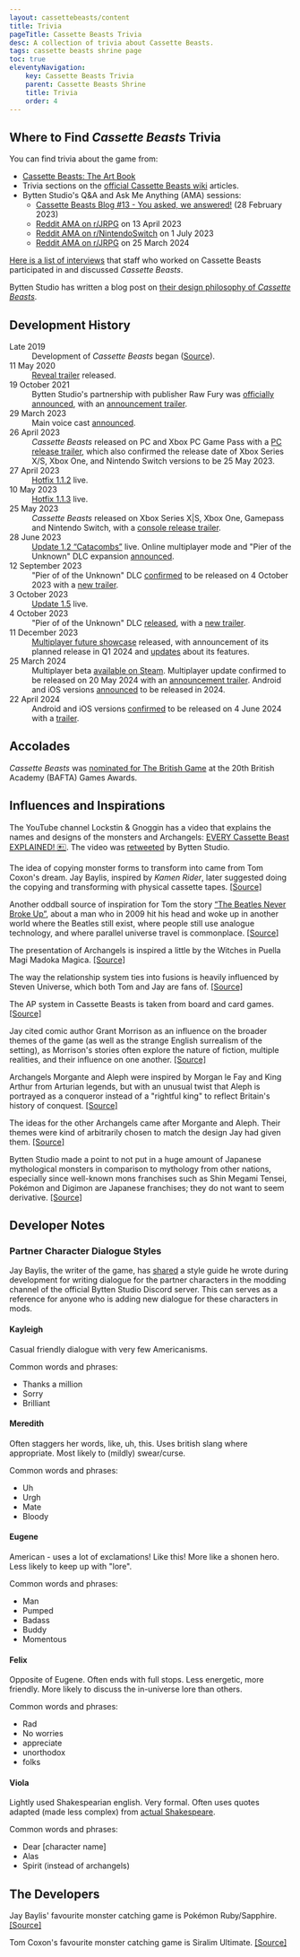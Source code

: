 ```yaml
---
layout: cassettebeasts/content
title: Trivia
pageTitle: Cassette Beasts Trivia
desc: A collection of trivia about Cassette Beasts.
tags: cassette beasts shrine page
toc: true
eleventyNavigation:
    key: Cassette Beasts Trivia
    parent: Cassette Beasts Shrine
    title: Trivia
    order: 4
---
```


## Where to Find <cite>Cassette Beasts</cite> Trivia

You can find trivia about the game from:

* [Cassette Beasts: The Art Book](https://store.steampowered.com/app/2259040/Cassette_Beasts_The_Art_Book/)
* Trivia sections on the [official Cassette Beasts wiki](https://wiki.cassettebeasts.com/wiki/Main_Page) articles.
* Bytten Studio's Q&A and Ask Me Anything (AMA) sessions:
    * [Cassette Beasts Blog #13 - You asked, we answered!](https://store.steampowered.com/news/app/1321440/view/3669908058337516561) (28 February 2023)
    * [Reddit AMA on r/JRPG](https://www.reddit.com/r/JRPG/comments/12kobbo/were_bytten_studio_the_developers_of_cassette/) on 13 April 2023
    * [Reddit AMA on r/NintendoSwitch](https://www.reddit.com/r/NintendoSwitch/comments/14nvsiu/ama_we_are_bytten_studio_the_developers_of/) on 1 July 2023
    * [Reddit AMA on r/JRPG](https://www.reddit.com/r/JRPG/comments/1bniroh/we_are_bytten_studio_developers_of_the/) on 25 March 2024

[Here is a list of interviews](https://wiki.cassettebeasts.com/wiki/List_of_Interviews) that staff who worked on Cassette Beasts participated in and discussed <cite>Cassette Beasts</cite>.

Bytten Studio has written a blog post on [their design philosophy of <cite>Cassette Beasts</cite>](https://store.steampowered.com/news/app/1321440/view/6349565145235433772).

## Development History

<dl>
    <dt>Late 2019</dt>
    <dd>Development of <cite>Cassette Beasts</cite> began  (<a href="https://store.steampowered.com/news/app/1321440/view/3669908058337516561" target="_blank">Source</a>).</dd>
    <dt>11 May 2020</dt>
    <dd><a href="https://www.youtube.com/watch?v=H-bD1Pf3xGY" target="_blank">Reveal trailer</a> released.</dd>
    <dt>19 October 2021</dt>
    <dd>Bytten Studio's partnership with publisher Raw Fury was <a href="https://twitter.com/ByttenStudio/status/1450449939729879053" target="_blank">officially announced</a>, with an <a href="https://www.youtube.com/watch?v=C0zv4r-DTPg" target="_blank">announcement trailer</a>.</dd>
    <dt>29 March 2023</dt>
    <dd>Main voice cast <a href="https://twitter.com/ByttenStudio/status/1641106350376665091" target="_blank">announced</a>.</dd>
    <dt>26 April 2023</dt>
    <dd><cite>Cassette Beasts</cite> released on PC and Xbox PC Game Pass with a <a href="https://www.youtube.com/watch?v=_OLST_Fw5Ms" target="_blank">PC release trailer</a>, which also confirmed the release date of Xbox Series X/S, Xbox One, and Nintendo Switch versions to be 25 May 2023.</dd>
    <dt>27 April 2023</dt>
    <dd><a href="https://store.steampowered.com/news/app/1321440/view/3727334659005649764" target="blank">Hotfix 1.1.2</a> live.</dd>
    <dt>10 May 2023</dt>
    <dd><a href="https://store.steampowered.com/news/app/1321440/view/3727335925783976124" target="blank">Hotfix 1.1.3</a> live.</dd>
    <dt>25 May 2023</dt>
    <dd><cite>Cassette Beasts</cite> released on Xbox Series X|S, Xbox One, Gamepass and Nintendo Switch, with a <a href="https://www.youtube.com/watch?v=YDSiPEtAW-0" target="_blank">console release trailer</a>.</dd>
    <dt>28 June 2023</dt>
    <dd><a href="https://store.steampowered.com/news/app/1321440/view/3660912271237996230" target="blank">Update 1.2 “Catacombs”</a> live. Online multiplayer mode and "Pier of the Unknown" DLC expansion <a href="https://www.cassettebeasts.com/2023/06/28/update-1-2-the-cassette-beasts-showcase/">announced</a>.</dd>
    <dt>12 September 2023</dt>
    <dd>"Pier of of the Unknown" DLC <a href="https://store.steampowered.com/news/app/1321440/view/3694695704131814032" target="_blank">confirmed</a> to be released on 4 October 2023 with a <a href="https://www.youtube.com/watch?v=gq7NeWB1Vzc" target="blank">new trailer</a>.</dd>
    <dt>3 October 2023</dt>
    <dd><a href="https://store.steampowered.com/news/app/1321440/view/3754370207781487387" target="blank">Update 1.5</a> live.</dd>
    <dt>4 October 2023</dt>
    <dd>"Pier of of the Unknown" DLC <a href="https://www.cassettebeasts.com/2023/10/06/pier-of-the-unknown-dlc-out-now/" target="blank">released</a>, with a <a href="https://www.youtube.com/watch?v=eJUgQ36sqLI" target="blank">new trailer</a>.</dd>
    <dt>11 December 2023</dt>
    <dd><a href="https://www.youtube.com/watch?v=5Fw7ElAoyhM" target="blank">Multiplayer future showcase</a> released, with announcement of its planned release in Q1 2024 and <a href="https://store.steampowered.com/news/app/1321440/view/3906373040050998621" target="blank">updates</a> about its features.</dd>
    <dt>25 March 2024</dt>
    <dd>Multiplayer beta <a href="https://store.steampowered.com/news/app/1321440/view/4140569729629599030" target="_blank">available on Steam</a>. Multiplayer update confirmed to be released on 20 May 2024 with an <a href="https://www.youtube.com/watch?v=q7ZYhxdwMt8" target="_blank">announcement trailer</a>. Android and iOS versions <a href="https://www.youtube.com/watch?v=jN_IYdwoL_A&t=135s" target="_blank">announced</a> to be released in 2024.</dd>
    <dt>22 April 2024</dt>
    <dd>Android and iOS versions <a href="https://twitter.com/ByttenStudio/status/1782442549552017482" target="_blank">confirmed</a> to be released on 4 June 2024 with a <a href="https://www.youtube.com/watch?v=hqcDR6-sRVw" target="_blank">trailer</a>.</dd>
</dl>

## Accolades

<cite>Cassette Beasts</cite> was [nominated for The British Game](https://twitter.com/ByttenStudio/status/1765742782700782040) at the 20th British Academy (BAFTA) Games Awards.

## Influences and Inspirations

The YouTube channel Lockstin & Gnoggin has a video that explains the names and designs of the monsters and Archangels: [EVERY Cassette Beast EXPLAINED! 🖭](https://www.youtube.com/watch?v=GlKQzL6gpxc). The video was [retweeted](https://i.postimg.cc/tRdtkBSF/Screenshot-2023-10-05-at-14-27-39-Lockstin-on-X.png) by Bytten Studio.

The idea of copying monster forms to transform into came from Tom Coxon's dream. Jay Baylis, inspired by <cite>Kamen Rider</cite>, later suggested doing the copying and transforming with physical cassette tapes. [\[Source\]](https://store.steampowered.com/news/app/1321440/view/3669908058337516561)

Another oddball source of inspiration for Tom the story [“The Beatles Never Broke Up”](https://thebeatlesneverbrokeup.com/story/), about a man who in 2009 hit his head and woke up in another world where the Beatles still exist, where people still use analogue technology, and where parallel universe travel is commonplace. [\[Source\]](https://store.steampowered.com/news/app/1321440/view/3669908058337516561)

The presentation of Archangels is inspired a little by the Witches in Puella Magi Madoka Magica. [\[Source\]](https://store.steampowered.com/news/app/1321440/view/3669908058337516561)

The way the relationship system ties into fusions is heavily influenced by Steven Universe, which both Tom and Jay are fans of. [\[Source\]](https://store.steampowered.com/news/app/1321440/view/3669908058337516561)

The AP system in Cassette Beasts is taken from board and card games. [\[Source\]](https://store.steampowered.com/news/app/1321440/view/3669908058337516561)

Jay cited comic author Grant Morrison as an influence on the broader themes of the game (as well as the strange English surrealism of the setting), as Morrison's stories often explore the nature of fiction, multiple realities, and their influence on one another. [\[Source\]](https://store.steampowered.com/news/app/1321440/view/3669908058337516561)

Archangels Morgante and Aleph were inspired by Morgan le Fay and King Arthur from Arturian legends, but with an unusual twist that Aleph is portrayed as a conqueror instead of a "rightful king" to reflect Britain's history of conquest. [\[Source\]](https://www.reddit.com/r/NintendoSwitch/comments/14nvsiu/ama_we_are_bytten_studio_the_developers_of/jq9v6q5/)

The ideas for the other Archangels came after Morgante and Aleph. Their themes were kind of arbitrarily chosen to match the design Jay had given them. [\[Source\]](https://www.reddit.com/r/NintendoSwitch/comments/14nvsiu/ama_we_are_bytten_studio_the_developers_of/jq9v6q5/)

Bytten Studio made a point to not put in a huge amount of Japanese mythological monsters in comparison to mythology from other nations, especially since well-known mons franchises such as Shin Megami Tensei, Pokémon and Digimon are Japanese franchises; they do not want to seem derivative. [\[Source\]](https://discord.com/channels/594939411775619102/709417227652431942/1206255854211305523)

## Developer Notes

### Partner Character Dialogue Styles

Jay Baylis, the writer of the game, has [shared](https://discord.com/channels/594939411775619102/1059467649140142180/1106581265936814101) a style guide he wrote during development for writing dialogue for the partner characters in the modding channel of the official Bytten Studio Discord server. This can serves as a reference for anyone who is adding new dialogue for these characters in mods.

#### Kayleigh

Casual friendly dialogue with very few Americanisms.

Common words and phrases:

* Thanks a million
* Sorry
* Brilliant

#### Meredith

Often staggers her words, like, uh, this. Uses british slang where appropriate. Most likely to (mildly) swear/curse.

Common words and phrases:

* Uh
* Urgh
* Mate
* Bloody

#### Eugene

American - uses a lot of exclamations! Like this! More like a shonen hero. Less likely to keep up with "lore".

Common words and phrases:

* Man
* Pumped
* Badass
* Buddy
* Momentous

#### Felix

Opposite of Eugene. Often ends with full stops. Less energetic, more friendly. More likely to discuss the in-universe lore than others.

Common words and phrases:

* Rad
* No worries
* appreciate
* unorthodox
* folks

#### Viola

Lightly used Shakespearian english. Very formal. Often uses quotes adapted (made less complex) from [actual Shakespeare](https://www.rsc.org.uk/shakespeares-plays/famous-quotes).

Common words and phrases:

* Dear \[character name\]
* Alas
* Spirit (instead of archangels)

## The Developers

Jay Baylis' favourite monster catching game is Pokémon Ruby/Sapphire. [\[Source\]](https://www.reddit.com/r/NintendoSwitch/comments/14nvsiu/ama_we_are_bytten_studio_the_developers_of/jq9qo03/)

Tom Coxon's favourite monster catching game is Siralim Ultimate. [\[Source\]](https://www.reddit.com/r/NintendoSwitch/comments/14nvsiu/ama_we_are_bytten_studio_the_developers_of/jq9qicf/)
